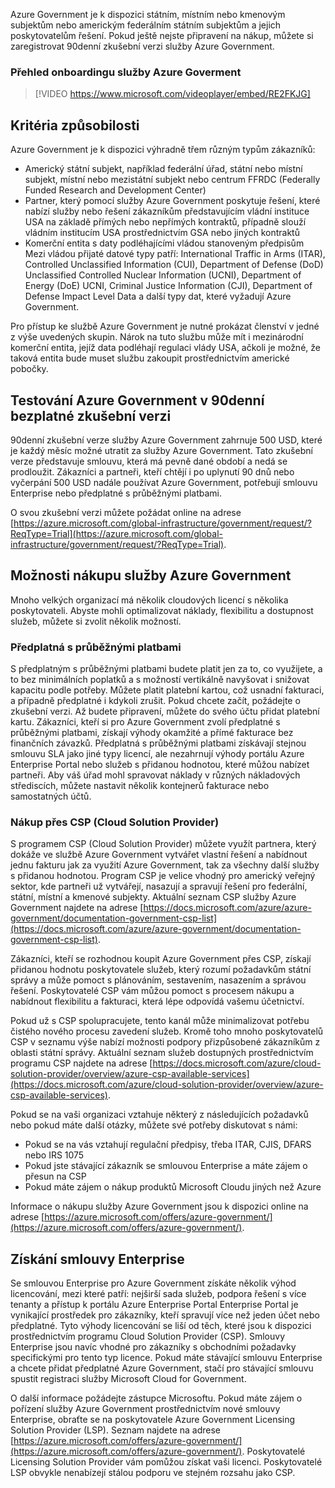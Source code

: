 Azure Government je k dispozici státním, místním nebo kmenovým subjektům nebo americkým federálním státním subjektům a jejich poskytovatelům řešení. Pokud ještě nejste připravení na nákup, můžete si zaregistrovat 90denní zkušební verzi služby Azure Government.

### <a name="azure-goverment-onboarding-overview"></a>Přehled onboardingu služby Azure Goverment

> [!VIDEO https://www.microsoft.com/videoplayer/embed/RE2FKJG]

## <a name="eligibility-criteria"></a>Kritéria způsobilosti

Azure Government je k dispozici výhradně třem různým typům zákazníků:

- Americký státní subjekt, například federální úřad, státní nebo místní subjekt, místní nebo mezistátní subjekt nebo centrum FFRDC (Federally Funded Research and Development Center)
- Partner, který pomocí služby Azure Government poskytuje řešení, které nabízí služby nebo řešení zákazníkům představujícím vládní instituce USA na základě přímých nebo nepřímých kontraktů, případně slouží vládním institucím USA prostřednictvím GSA nebo jiných kontraktů
- Komerční entita s daty podléhajícími vládou stanoveným předpisům Mezi vládou přijaté datové typy patří: International Traffic in Arms (ITAR), Controlled Unclassified Information (CUI), Department of Defense (DoD) Unclassified Controlled Nuclear Information (UCNI), Department of Energy (DoE) UCNI, Criminal Justice Information (CJI), Department of Defense Impact Level Data a další typy dat, které vyžadují Azure Government.

Pro přístup ke službě Azure Government je nutné prokázat členství v jedné z výše uvedených skupin. Nárok na tuto službu může mít i mezinárodní komerční entita, jejíž data podléhají regulaci vlády USA, ačkoli je možné, že taková entita bude muset službu zakoupit prostřednictvím americké pobočky.

## <a name="test-azure-government-with-a-90-day-free-trial"></a>Testování Azure Government v 90denní bezplatné zkušební verzi

90denní zkušební verze služby Azure Government zahrnuje 500 USD, které je každý měsíc možné utratit za služby Azure Government. Tato zkušební verze představuje smlouvu, která má pevně dané období a nedá se prodloužit. Zákazníci a partneři, kteří chtějí i po uplynutí 90 dnů nebo vyčerpání 500 USD nadále používat Azure Government, potřebují smlouvu Enterprise nebo předplatné s průběžnými platbami.

O svou zkušební verzi můžete požádat online na adrese [https://azure.microsoft.com/global-infrastructure/government/request/?ReqType=Trial](https://azure.microsoft.com/global-infrastructure/government/request/?ReqType=Trial).

## <a name="options-for-purchasing-azure-government"></a>Možnosti nákupu služby Azure Government

Mnoho velkých organizací má několik cloudových licencí s několika poskytovateli. Abyste mohli optimalizovat náklady, flexibilitu a dostupnost služeb, můžete si zvolit několik možností.

### <a name="pay-as-you-go-subscriptions"></a>Předplatná s průběžnými platbami

S předplatným s průběžnými platbami budete platit jen za to, co využijete, a to bez minimálních poplatků a s možností vertikálně navyšovat i snižovat kapacitu podle potřeby. Můžete platit platební kartou, což usnadní fakturaci, a případně předplatné i kdykoli zrušit. Pokud chcete začít, požádejte o zkušební verzi. Až budete připravení, můžete do svého účtu přidat platební kartu. Zákazníci, kteří si pro Azure Government zvolí předplatné s průběžnými platbami, získají výhody okamžité a přímé fakturace bez finančních závazků. Předplatná s průběžnými platbami získávají stejnou smlouvu SLA jako jiné typy licencí, ale nezahrnují výhody portálu Azure Enterprise Portal nebo služeb s přidanou hodnotou, které můžou nabízet partneři. Aby váš úřad mohl spravovat náklady v různých nákladových střediscích, můžete nastavit několik kontejnerů fakturace nebo samostatných účtů.

### <a name="purchasing-through-a-cloud-solution-provider-csp"></a>Nákup přes CSP (Cloud Solution Provider)

 S programem CSP (Cloud Solution Provider) můžete využít partnera, který dokáže ve službě Azure Government vytvářet vlastní řešení a nabídnout jednu fakturu jak za využití Azure Government, tak za všechny další služby s přidanou hodnotou. Program CSP je velice vhodný pro americký veřejný sektor, kde partneři už vytvářejí, nasazují a spravují řešení pro federální, státní, místní a kmenové subjekty. Aktuální seznam CSP služby Azure Government najdete na adrese [https://docs.microsoft.com/azure/azure-government/documentation-government-csp-list](https://docs.microsoft.com/azure/azure-government/documentation-government-csp-list).

Zákazníci, kteří se rozhodnou koupit Azure Government přes CSP, získají přidanou hodnotu poskytovatele služeb, který rozumí požadavkům státní správy a může pomoct s plánováním, sestavením, nasazením a správou řešení. Poskytovatelé CSP vám můžou pomoct s procesem nákupu a nabídnout flexibilitu a fakturaci, která lépe odpovídá vašemu účetnictví.

Pokud už s CSP spolupracujete, tento kanál může minimalizovat potřebu čistého nového procesu zavedení služeb. Kromě toho mnoho poskytovatelů CSP v seznamu výše nabízí možnosti podpory přizpůsobené zákazníkům z oblasti státní správy. Aktuální seznam služeb dostupných prostřednictvím programu CSP najdete na adrese [https://docs.microsoft.com/azure/cloud-solution-provider/overview/azure-csp-available-services](https://docs.microsoft.com/azure/cloud-solution-provider/overview/azure-csp-available-services).

Pokud se na vaši organizaci vztahuje některý z následujících požadavků nebo pokud máte další otázky, můžete své potřeby diskutovat s námi:

- Pokud se na vás vztahují regulační předpisy, třeba ITAR, CJIS, DFARS nebo IRS 1075
- Pokud jste stávající zákazník se smlouvou Enterprise a máte zájem o přesun na CSP
- Pokud máte zájem o nákup produktů Microsoft Cloudu jiných než Azure

Informace o nákupu služby Azure Government jsou k dispozici online na adrese [https://azure.microsoft.com/offers/azure-government/](https://azure.microsoft.com/offers/azure-government/).

## <a name="acquiring-an-enterprise-agreement"></a>Získání smlouvy Enterprise

Se smlouvou Enterprise pro Azure Government získáte několik výhod licencování, mezi které patří: nejširší sada služeb, podpora řešení s více tenanty a přístup k portálu Azure Enterprise Portal Enterprise Portal je vynikající prostředek pro zákazníky, kteří spravují více než jeden účet nebo předplatné. Tyto výhody licencování se liší od těch, které jsou k dispozici prostřednictvím programu Cloud Solution Provider (CSP). Smlouvy Enterprise jsou navíc vhodné pro zákazníky s obchodními požadavky specifickými pro tento typ licence. Pokud máte stávající smlouvu Enterprise a chcete přidat předplatné Azure Government, stačí pro stávající smlouvu spustit registraci služby Microsoft Cloud for Government.

O další informace požádejte zástupce Microsoftu. Pokud máte zájem o pořízení služby Azure Government prostřednictvím nové smlouvy Enterprise, obraťte se na poskytovatele Azure Government Licensing Solution Provider (LSP). Seznam najdete na adrese [https://azure.microsoft.com/offers/azure-government/](https://azure.microsoft.com/offers/azure-government/). Poskytovatelé Licensing Solution Provider vám pomůžou získat vaši licenci. Poskytovatelé LSP obvykle nenabízejí stálou podporu ve stejném rozsahu jako CSP.